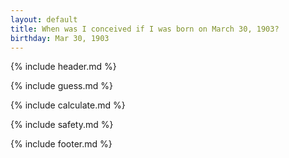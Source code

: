 ```yaml
---
layout: default
title: When was I conceived if I was born on March 30, 1903?
birthday: Mar 30, 1903
---
```


{% include header.md %}

{% include guess.md %}

{% include calculate.md %}

{% include safety.md %}

{% include footer.md %}



